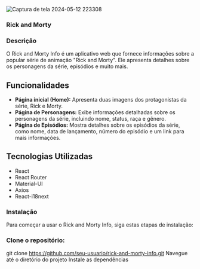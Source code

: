 ![Captura de tela 2024-05-12 223308](https://github.com/Souzzagabe/ram-project/assets/123908995/817b9199-6905-4b0c-b8f3-d9cb10f14757)

### Rick and Morty

### Descrição
O Rick and Morty Info é um aplicativo web que fornece informações sobre a popular série de animação "Rick and Morty". Ele apresenta detalhes sobre os personagens da série, episódios e muito mais.


## Funcionalidades

- **Página inicial (Home):** Apresenta duas imagens dos protagonistas da série, Rick e Morty.
- **Página de Personagens:** Exibe informações detalhadas sobre os personagens da série, incluindo nome, status, raça e gênero.
- **Página de Episódios:** Mostra detalhes sobre os episódios da série, como nome, data de lançamento, número do episódio e um link para mais informações.

## Tecnologias Utilizadas

- React
- React Router
- Material-UI
- Axios
- React-i18next

### Instalação

Para começar a usar o Rick and Morty Info, siga estas etapas de instalação:

### Clone o repositório:

git clone https://github.com/seu-usuario/rick-and-morty-info.git
Navegue até o diretório do projeto
Instale as dependências

